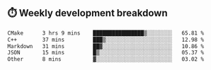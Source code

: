 ## ⏱️ Weekly development breakdown
<!--START_SECTION:waka-->

```txt
CMake      3 hrs 9 mins    ████████████████▒░░░░░░░░   65.81 %
C++        37 mins         ███▒░░░░░░░░░░░░░░░░░░░░░   12.98 %
Markdown   31 mins         ██▓░░░░░░░░░░░░░░░░░░░░░░   10.86 %
JSON       15 mins         █▒░░░░░░░░░░░░░░░░░░░░░░░   05.37 %
Other      8 mins          ▓░░░░░░░░░░░░░░░░░░░░░░░░   03.02 %
```

<!--END_SECTION:waka-->
